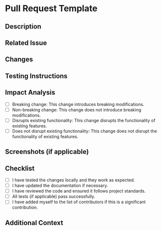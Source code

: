 # Pull Request Template

## Description
<!-- Briefly describe the purpose and changes introduced by this pull request. -->

## Related Issue
<!-- If this PR addresses a specific issue, reference it here using "Fixes #IssueNumber". Otherwise, remove this section. -->

## Changes
<!-- Describe the changes made in this PR, including any new features, improvements, or bug fixes. -->

## Testing Instructions
<!-- Provide step-by-step instructions on how to test the changes made in this PR. -->

## Impact Analysis
<!-- write "Y" for yes and "N" for no in the box. -->

- [ ] Breaking change: This change introduces breaking modifications.
- [ ] Non-breaking change: This change does not introduce breaking modifications.
- [ ] Disrupts existing functionality: This change disrupts the functionality of existing features.
- [ ] Does not disrupt existing functionality: This change does not disrupt the functionality of existing features.

## Screenshots (if applicable)
<!-- Include any relevant screenshots to visually demonstrate the changes made. -->

## Checklist
- [ ] I have tested the changes locally and they work as expected.
- [ ] I have updated the documentation if necessary.
- [ ] I have reviewed the code and ensured it follows project standards.
- [ ] All tests (if applicable) pass successfully.
- [ ] I have added myself to the list of contributors if this is a significant contribution.

## Additional Context
<!-- Add any additional context, screenshots, or relevant information that can assist in reviewing this PR. -->


